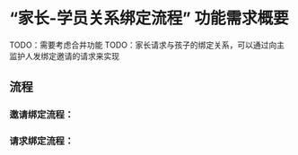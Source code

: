 # “家长-学员关系绑定流程” 功能需求概要

TODO：需要考虑合并功能
TODO：家长请求与孩子的绑定关系，可以通过向主监护人发绑定邀请的请求来实现

## 流程

### 邀请绑定流程：

### 请求绑定流程：
<!--stackedit_data:
eyJoaXN0b3J5IjpbLTY3NzgxNzA1MCwtOTY3MDc3MzcyLDEzOD
UxNzQwNjMsLTEwNzQ5OTQzODksMTM4NTE3NDA2M119
-->
